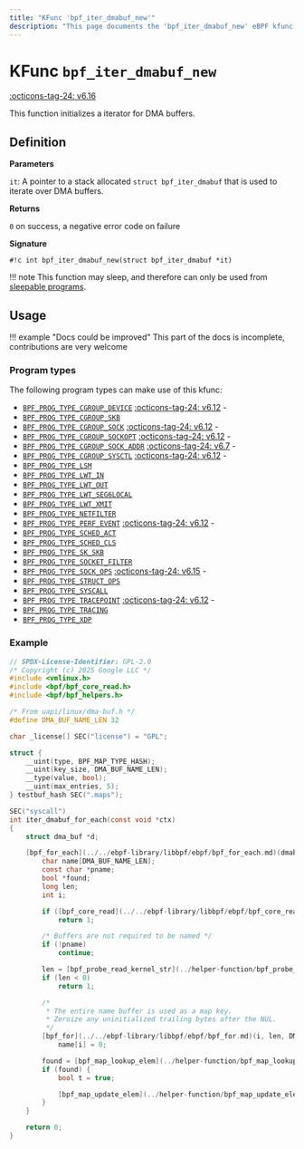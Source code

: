 ```yaml
---
title: "KFunc 'bpf_iter_dmabuf_new'"
description: "This page documents the 'bpf_iter_dmabuf_new' eBPF kfunc, including its definition, usage, program types that can use it, and examples."
---
```

# KFunc `bpf_iter_dmabuf_new`

<!-- [FEATURE_TAG](bpf_iter_dmabuf_new) -->
[:octicons-tag-24: v6.16](https://github.com/torvalds/linux/commit/6eab7ac7c5eea7628b92cd5f9427bbd963a954ec)
<!-- [/FEATURE_TAG] -->

This function initializes a iterator for DMA buffers.

## Definition

**Parameters**

`it`: A pointer to a stack allocated `struct bpf_iter_dmabuf` that is used to iterate over DMA buffers. 

**Returns**

`0` on success, a negative error code on failure

**Signature**

<!-- [KFUNC_DEF] -->
`#!c int bpf_iter_dmabuf_new(struct bpf_iter_dmabuf *it)`

!!! note
    This function may sleep, and therefore can only be used from [sleepable programs](../syscall/BPF_PROG_LOAD.md/#bpf_f_sleepable).
<!-- [/KFUNC_DEF] -->

## Usage

!!! example "Docs could be improved"
    This part of the docs is incomplete, contributions are very welcome

### Program types

The following program types can make use of this kfunc:

<!-- [KFUNC_PROG_REF] -->
- [`BPF_PROG_TYPE_CGROUP_DEVICE`](../program-type/BPF_PROG_TYPE_CGROUP_DEVICE.md) [:octicons-tag-24: v6.12](https://github.com/torvalds/linux/commit/67666479edf1e2b732f4d0ac797885e859a78de4) - 
- [`BPF_PROG_TYPE_CGROUP_SKB`](../program-type/BPF_PROG_TYPE_CGROUP_SKB.md)
- [`BPF_PROG_TYPE_CGROUP_SOCK`](../program-type/BPF_PROG_TYPE_CGROUP_SOCK.md) [:octicons-tag-24: v6.12](https://github.com/torvalds/linux/commit/67666479edf1e2b732f4d0ac797885e859a78de4) - 
- [`BPF_PROG_TYPE_CGROUP_SOCKOPT`](../program-type/BPF_PROG_TYPE_CGROUP_SOCKOPT.md) [:octicons-tag-24: v6.12](https://github.com/torvalds/linux/commit/67666479edf1e2b732f4d0ac797885e859a78de4) - 
- [`BPF_PROG_TYPE_CGROUP_SOCK_ADDR`](../program-type/BPF_PROG_TYPE_CGROUP_SOCK_ADDR.md) [:octicons-tag-24: v6.7](https://github.com/torvalds/linux/commit/53e380d21441909b12b6e0782b77187ae4b971c4) - 
- [`BPF_PROG_TYPE_CGROUP_SYSCTL`](../program-type/BPF_PROG_TYPE_CGROUP_SYSCTL.md) [:octicons-tag-24: v6.12](https://github.com/torvalds/linux/commit/67666479edf1e2b732f4d0ac797885e859a78de4) - 
- [`BPF_PROG_TYPE_LSM`](../program-type/BPF_PROG_TYPE_LSM.md)
- [`BPF_PROG_TYPE_LWT_IN`](../program-type/BPF_PROG_TYPE_LWT_IN.md)
- [`BPF_PROG_TYPE_LWT_OUT`](../program-type/BPF_PROG_TYPE_LWT_OUT.md)
- [`BPF_PROG_TYPE_LWT_SEG6LOCAL`](../program-type/BPF_PROG_TYPE_LWT_SEG6LOCAL.md)
- [`BPF_PROG_TYPE_LWT_XMIT`](../program-type/BPF_PROG_TYPE_LWT_XMIT.md)
- [`BPF_PROG_TYPE_NETFILTER`](../program-type/BPF_PROG_TYPE_NETFILTER.md)
- [`BPF_PROG_TYPE_PERF_EVENT`](../program-type/BPF_PROG_TYPE_PERF_EVENT.md) [:octicons-tag-24: v6.12](https://github.com/torvalds/linux/commit/bc638d8cb5be813d4eeb9f63cce52caaa18f3960) - 
- [`BPF_PROG_TYPE_SCHED_ACT`](../program-type/BPF_PROG_TYPE_SCHED_ACT.md)
- [`BPF_PROG_TYPE_SCHED_CLS`](../program-type/BPF_PROG_TYPE_SCHED_CLS.md)
- [`BPF_PROG_TYPE_SK_SKB`](../program-type/BPF_PROG_TYPE_SK_SKB.md)
- [`BPF_PROG_TYPE_SOCKET_FILTER`](../program-type/BPF_PROG_TYPE_SOCKET_FILTER.md)
- [`BPF_PROG_TYPE_SOCK_OPS`](../program-type/BPF_PROG_TYPE_SOCK_OPS.md) [:octicons-tag-24: v6.15](https://github.com/torvalds/linux/commit/59422464266f8baa091edcb3779f0955a21abf00) - 
- [`BPF_PROG_TYPE_STRUCT_OPS`](../program-type/BPF_PROG_TYPE_STRUCT_OPS.md)
- [`BPF_PROG_TYPE_SYSCALL`](../program-type/BPF_PROG_TYPE_SYSCALL.md)
- [`BPF_PROG_TYPE_TRACEPOINT`](../program-type/BPF_PROG_TYPE_TRACEPOINT.md) [:octicons-tag-24: v6.12](https://github.com/torvalds/linux/commit/bc638d8cb5be813d4eeb9f63cce52caaa18f3960) - 
- [`BPF_PROG_TYPE_TRACING`](../program-type/BPF_PROG_TYPE_TRACING.md)
- [`BPF_PROG_TYPE_XDP`](../program-type/BPF_PROG_TYPE_XDP.md)
<!-- [/KFUNC_PROG_REF] -->

### Example

```c
// SPDX-License-Identifier: GPL-2.0
/* Copyright (c) 2025 Google LLC */
#include <vmlinux.h>
#include <bpf/bpf_core_read.h>
#include <bpf/bpf_helpers.h>

/* From uapi/linux/dma-buf.h */
#define DMA_BUF_NAME_LEN 32

char _license[] SEC("license") = "GPL";

struct {
	__uint(type, BPF_MAP_TYPE_HASH);
	__uint(key_size, DMA_BUF_NAME_LEN);
	__type(value, bool);
	__uint(max_entries, 5);
} testbuf_hash SEC(".maps");

SEC("syscall")
int iter_dmabuf_for_each(const void *ctx)
{
	struct dma_buf *d;

	[bpf_for_each](../../ebpf-library/libbpf/ebpf/bpf_for_each.md)(dmabuf, d) {
		char name[DMA_BUF_NAME_LEN];
		const char *pname;
		bool *found;
		long len;
		int i;

		if ([bpf_core_read](../../ebpf-library/libbpf/ebpf/bpf_core_read.md)(&pname, sizeof(pname), &d->name))
			return 1;

		/* Buffers are not required to be named */
		if (!pname)
			continue;

		len = [bpf_probe_read_kernel_str](../helper-function/bpf_probe_read_kernel_str.md)(name, sizeof(name), pname);
		if (len < 0)
			return 1;

		/*
		 * The entire name buffer is used as a map key.
		 * Zeroize any uninitialized trailing bytes after the NUL.
		 */
		[bpf_for](../../ebpf-library/libbpf/ebpf/bpf_for.md)(i, len, DMA_BUF_NAME_LEN)
			name[i] = 0;

		found = [bpf_map_lookup_elem](../helper-function/bpf_map_lookup_elem.md)(&testbuf_hash, name);
		if (found) {
			bool t = true;

			[bpf_map_update_elem](../helper-function/bpf_map_update_elem.md)(&testbuf_hash, name, &t, BPF_EXIST);
		}
	}

	return 0;
}
```
